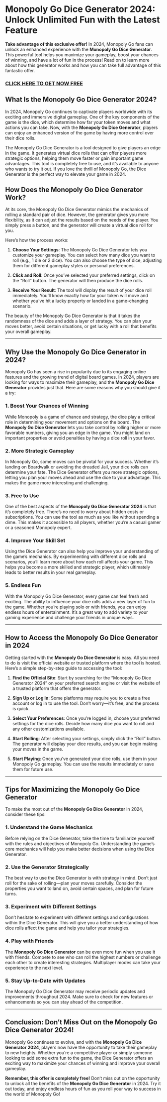 # Monopoly Go Dice Generator 2024: Unlock Unlimited Fun with the Latest Feature

**Take advantage of this exclusive offer!** In 2024, Monopoly Go fans can unlock an enhanced experience with the **Monopoly Go Dice Generator**. This powerful tool helps you maximize your gameplay, boost your chances of winning, and have a lot of fun in the process! Read on to learn more about how this generator works and how you can take full advantage of this fantastic offer.

### [CLICK HERE TO GET NOW FREE](https://freeforyou.xyz/monopoly/go/)

## What Is the Monopoly Go Dice Generator 2024?

In 2024, Monopoly Go continues to captivate players worldwide with its exciting and immersive digital gameplay. One of the key components of the game is the dice, which determine how far your token moves and what actions you can take. Now, with the **Monopoly Go Dice Generator**, players can enjoy an enhanced version of the game by having more control over their dice rolls.

The Monopoly Go Dice Generator is a tool designed to give players an edge in the game. It generates virtual dice rolls that can offer players more strategic options, helping them move faster or gain important game advantages. This tool is completely free to use, and it’s available to anyone who wants to try it out. If you love the thrill of Monopoly Go, the Dice Generator is the perfect way to elevate your game in 2024.

## How Does the Monopoly Go Dice Generator Work?

At its core, the Monopoly Go Dice Generator mimics the mechanics of rolling a standard pair of dice. However, the generator gives you more flexibility, as it can adjust the results based on the needs of the player. You simply press a button, and the generator will create a virtual dice roll for you.

Here’s how the process works:

1. **Choose Your Settings**: The Monopoly Go Dice Generator lets you customize your gameplay. You can select how many dice you want to roll (e.g., 1 die or 2 dice). You can also choose the type of dice, adjusting them for different gameplay styles or personal preferences.
   
2. **Click and Roll**: Once you’ve selected your preferred settings, click on the “Roll” button. The generator will then produce the dice rolls.

3. **Receive Your Result**: The tool will display the result of your dice roll immediately. You’ll know exactly how far your token will move and whether you’ve hit a lucky property or landed in a game-changing scenario.

The beauty of the Monopoly Go Dice Generator is that it takes the randomness of the dice and adds a layer of strategy. You can plan your moves better, avoid certain situations, or get lucky with a roll that benefits your overall gameplay.

---

## Why Use the Monopoly Go Dice Generator in 2024?

Monopoly Go has seen a rise in popularity due to its engaging online features and the growing trend of digital board games. In 2024, players are looking for ways to maximize their gameplay, and the **Monopoly Go Dice Generator** provides just that. Here are some reasons why you should give it a try:

### 1. **Boost Your Chances of Winning**

While Monopoly is a game of chance and strategy, the dice play a critical role in determining your movement and options on the board. The **Monopoly Go Dice Generator** lets you take control by rolling higher or more favorable numbers, giving you an edge in the game. You might land on important properties or avoid penalties by having a dice roll in your favor. 

### 2. **More Strategic Gameplay**

In Monopoly Go, some moves can be pivotal for your success. Whether it’s landing on Boardwalk or avoiding the dreaded Jail, your dice rolls can determine your fate. The Dice Generator offers you more strategic options, letting you plan your moves ahead and use the dice to your advantage. This makes the game more interesting and challenging.

### 3. **Free to Use**

One of the best aspects of the **Monopoly Go Dice Generator 2024** is that it’s completely free. There’s no need to worry about hidden costs or subscriptions. You can use the tool as much as you like without spending a dime. This makes it accessible to all players, whether you’re a casual gamer or a seasoned Monopoly expert.

### 4. **Improve Your Skill Set**

Using the Dice Generator can also help you improve your understanding of the game’s mechanics. By experimenting with different dice rolls and scenarios, you’ll learn more about how each roll affects your game. This helps you become a more skilled and strategic player, which ultimately leads to better results in your real gameplay.

### 5. **Endless Fun**

With the Monopoly Go Dice Generator, every game can feel fresh and exciting. The ability to influence your dice rolls adds a new layer of fun to the game. Whether you’re playing solo or with friends, you can enjoy endless hours of entertainment. It’s a great way to add variety to your gaming experience and challenge your friends in unique ways.

---

## How to Access the Monopoly Go Dice Generator in 2024

Getting started with the **Monopoly Go Dice Generator** is easy. All you need to do is visit the official website or trusted platform where the tool is hosted. Here’s a simple step-by-step guide to accessing the tool:

1. **Find the Official Site**: Start by searching for the “Monopoly Go Dice Generator 2024” on your preferred search engine or visit the website of a trusted platform that offers the generator.

2. **Sign Up or Log In**: Some platforms may require you to create a free account or log in to use the tool. Don’t worry—it’s free, and the process is quick.

3. **Select Your Preferences**: Once you’re logged in, choose your preferred settings for the dice rolls. Decide how many dice you want to roll and any other customizations available.

4. **Start Rolling**: After selecting your settings, simply click the “Roll” button. The generator will display your dice results, and you can begin making your moves in the game.

5. **Start Playing**: Once you’ve generated your dice rolls, use them in your Monopoly Go gameplay. You can use the results immediately or save them for future use.

---

## Tips for Maximizing the Monopoly Go Dice Generator

To make the most out of the **Monopoly Go Dice Generator** in 2024, consider these tips:

### 1. **Understand the Game Mechanics**

Before relying on the Dice Generator, take the time to familiarize yourself with the rules and objectives of Monopoly Go. Understanding the game’s core mechanics will help you make better decisions when using the Dice Generator.

### 2. **Use the Generator Strategically**

The best way to use the Dice Generator is with strategy in mind. Don’t just roll for the sake of rolling—plan your moves carefully. Consider the properties you want to land on, avoid certain spaces, and plan for future turns. 

### 3. **Experiment with Different Settings**

Don’t hesitate to experiment with different settings and configurations within the Dice Generator. This will give you a better understanding of how dice rolls affect the game and help you tailor your strategies.

### 4. **Play with Friends**

The **Monopoly Go Dice Generator** can be even more fun when you use it with friends. Compete to see who can roll the highest numbers or challenge each other to create interesting strategies. Multiplayer modes can take your experience to the next level.

### 5. **Stay Up-to-Date with Updates**

The Monopoly Go Dice Generator may receive periodic updates and improvements throughout 2024. Make sure to check for new features or enhancements so you can stay ahead of the competition.

---

## Conclusion: Don’t Miss Out on the Monopoly Go Dice Generator 2024!

Monopoly Go continues to evolve, and with the **Monopoly Go Dice Generator 2024**, players now have the opportunity to take their gameplay to new heights. Whether you’re a competitive player or simply someone looking to add some extra fun to the game, the Dice Generator offers an exciting way to maximize your chances of winning and improve your overall gameplay.

**Remember, this offer is completely free!** Don’t miss out on the opportunity to unlock all the benefits of the **Monopoly Go Dice Generator** in 2024. Try it out today, and enjoy endless hours of fun as you roll your way to success in the world of Monopoly Go!

